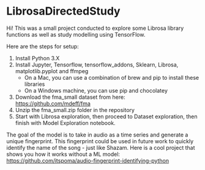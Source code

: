 # LibrosaDirectedStudy

Hi! This was a small project conducted to explore some Librosa library functions as well as study modelling using TensorFlow.

Here are the steps for setup:
1. Install Python 3.X
2. Install Jupyter, Tensorflow, tensorflow_addons, Sklearn, Librosa, matplotlib.pyplot and ffmpeg
    - On a Mac, you can use a combination of brew and pip to install these libraries
    - On a Windows machine, you can use pip and chocolatey
3. Download the fma_small dataset from here: https://github.com/mdeff/fma
4. Unzip the fma_small.zip folder in the repository
5. Start with Librosa exploration, then proceed to Dataset exploration, then finish with Model Exploration notebook.

The goal of the model is to take in audio as a time series and generate a unique fingerprint. This fingerprint could be used in future work to quickly identify the name of the song - just like Shazam. Here is a cool project that shows you how it works without a ML model: https://github.com/itspoma/audio-fingerprint-identifying-python
